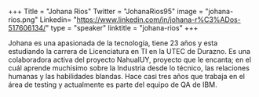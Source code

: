 +++
Title = "Johana Rios"
Twitter = "JohanaRios95"
image = "johana-rios.png"
Linkedin= "https://www.linkedin.com/in/johana-r%C3%ADos-517606134/"
type = "speaker"
linktitle = "johana-rios"
+++

Johana es una apasionada de la tecnología, tiene 23 años y esta estudiando la carrera de Licenciatura en TI en la UTEC de Durazno.
Es una colaboradora activa del proyecto NahualUY, proyecto que le encanta; en el cuál aprende muchísimo sobre la Industria desde lo técnico, las relaciones humanas y las habilidades blandas. 
Hace casi tres años que trabaja en el área de testing y actualmente es parte del equipo de QA de IBM.